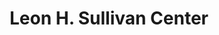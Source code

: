 ---
pid: pt380
title: Leon H. Sullivan Center
location_transcription: North Philadelphia Station
coordinates: "[-75.154408972001, 39.995599577386]"
zipcode: '19132'
gen_neighborhood: North Philadelphia
neighborhood: Strawberry Mansion
outside_phl: 
age: '67'
age_range: 60-69
instagram: 
image_file_name: pt_380.jpg
proposal_transcription: Living on going narrative on strategies to address + diminish
  bias + bigotry on a global basis - Explain + teach ethical moral lessons to bridge
  international economic + political discourse.
topic: Social Justice,Unity
topic_summary: 0, 0
type: Other No Form
keywords_other: bias, bigotry, unity
credit: Clayton Johnson
image_labels: 
twitter: 
facebook: 
permalink: "/monuments/pt380/"
layout: item-page
---